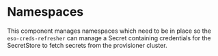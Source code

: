 # Namespaces

This component manages namespaces which need to be in place so the
`eso-creds-refresher` can manage a Secret containing credentials for the
SecretStore to fetch secrets from the provisioner cluster.
